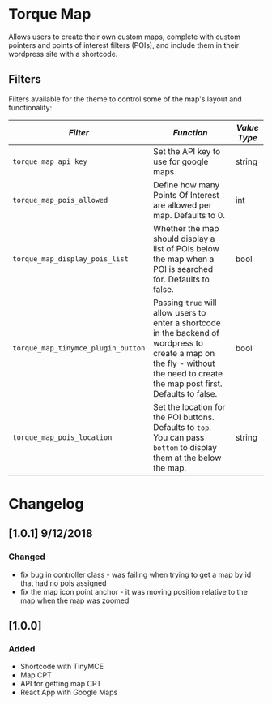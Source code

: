 # Torque Map

Allows users to create their own custom maps, complete with custom pointers and points of interest filters (POIs), and include them in their wordpress site with a shortcode.

## Filters

Filters available for the theme to control some of the map's layout and functionality:

<!-- prettier-ignore-start -->

*Filter* | *Function* | *Value Type*
--- | --- | ---
`torque_map_api_key` | Set the API key to use for google maps | string
`torque_map_pois_allowed` | Define how many Points Of Interest are allowed per map. Defaults to 0. | int
`torque_map_display_pois_list` | Whether the map should display a list of POIs below the map when a POI is searched for. Defaults to false. | bool
`torque_map_tinymce_plugin_button` | Passing `true` will allow users to enter a shortcode in the backend of wordpress to create a map on the fly - without the need to create the map post first. Defaults to false. | bool
`torque_map_pois_location` | Set the location for the POI buttons. Defaults to `top`. You can pass `bottom` to display them at the below the map. | string

<!-- prettier-ignore-end -->

# Changelog

## [1.0.1] 9/12/2018

### Changed

- fix bug in controller class - was failing when trying to get a map by id that had no pois assigned
- fix the map icon point anchor - it was moving position relative to the map when the map was zoomed

## [1.0.0]

### Added

- Shortcode with TinyMCE
- Map CPT
- API for getting map CPT
- React App with Google Maps
